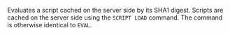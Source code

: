 Evaluates a script cached on the server side by its SHA1 digest.
Scripts are cached on the server side using the `SCRIPT LOAD` command.
The command is otherwise identical to `EVAL`.

